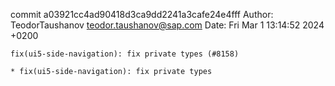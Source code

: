 commit a03921cc4ad90418d3ca9dd2241a3cafe24e4fff
Author: TeodorTaushanov <teodor.taushanov@sap.com>
Date:   Fri Mar 1 13:14:52 2024 +0200

    fix(ui5-side-navigation): fix private types (#8158)
    
    * fix(ui5-side-navigation): fix private types
